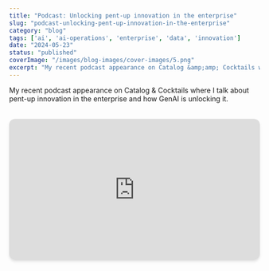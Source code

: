```yaml
---
title: "Podcast: Unlocking pent-up innovation in the enterprise"
slug: "podcast-unlocking-pent-up-innovation-in-the-enterprise"
category: "blog"
tags: ['ai', 'ai-operations', 'enterprise', 'data', 'innovation']
date: "2024-05-23"
status: "published"
coverImage: "/images/blog-images/cover-images/5.png"
excerpt: "My recent podcast appearance on Catalog &amp;amp; Cocktails where I talk about pent-up innovation in the enterprise and how GenAI is unlocking it."
---
```


My recent podcast appearance on Catalog & Cocktails where I talk about pent-up innovation in the enterprise and how GenAI is unlocking it. 

<div style="position: relative; padding-bottom: 56.25%; height: 0; overflow: hidden; max-width: 100%; margin: 2rem 0; border-radius: 0.75rem; box-shadow: 0 4px 6px -1px rgba(0, 0, 0, 0.1), 0 2px 4px -1px rgba(0, 0, 0, 0.06);">
  <iframe style="position: absolute; top: 0; left: 0; width: 100%; height: 100%; border: 0;" src="https://www.youtube.com/embed/wV8MGq2x2L8?si=0JRYCjyMhyejQQQn" title="YouTube video player" allow="accelerometer; autoplay; clipboard-write; encrypted-media; gyroscope; picture-in-picture; web-share" referrerpolicy="strict-origin-when-cross-origin" allowfullscreen></iframe>
</div>